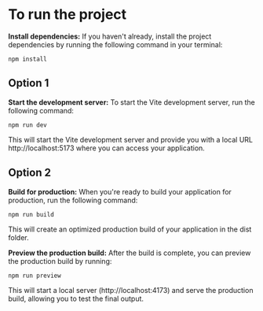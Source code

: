 # To run the project

**Install dependencies:** If you haven't already, install the project dependencies by running the following command in your terminal:

```
npm install
```

## Option 1

**Start the development server:** To start the Vite development server, run the following command:

```
npm run dev
```

This will start the Vite development server and provide you with a local URL http://localhost:5173 where you can access your application.

## Option 2

**Build for production:** When you're ready to build your application for production, run the following command:

```
npm run build
```

This will create an optimized production build of your application in the dist folder.

**Preview the production build:** After the build is complete, you can preview the production build by running:

```
npm run preview
```

This will start a local server (http://localhost:4173) and serve the production build, allowing you to test the final output.